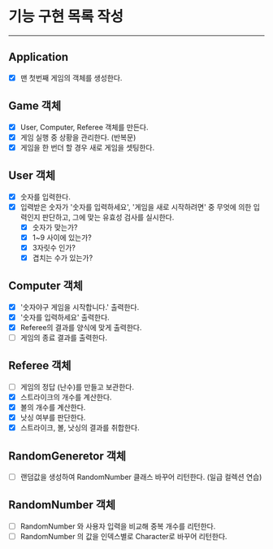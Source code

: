 # 기능 구현 목록 작성

---

## Application
- [x] 맨 첫번째 게임의 객체를 생성한다.

## Game 객체 
- [x] User, Computer, Referee 객체를 만든다.
- [x] 게임 실행 중 상황을 관리한다. (반복문)
- [x] 게임을 한 번더 할 경우 새로 게임을 셋팅한다.

## User 객체
- [x] 숫자를 입력한다.
- [X] 입력받은 숫자가 '숫자를 입력하세요', '게임을 새로 시작하려면' 중 무엇에 의한 입력인지 판단하고, 그에 맞는 유효성 검사를 실시한다.
  - [x] 숫자가 맞는가?
  - [x] 1~9 사이에 있는가?
  - [x] 3자릿수 인가?
  - [x] 겹치는 수가 있는가?

## Computer 객체

- [x] '숫자야구 게임을 시작합니다.' 출력한다.
- [x] '숫자를 입력하세요' 출력한다.
- [x] Referee의 결과를 양식에 맞게 출력한다.
- [ ] 게임의 종료 결과를 출력한다.

## Referee 객체

- [ ] 게임의 정답 (난수)를 만들고 보관한다.
- [x] 스트라이크의 개수를 계산한다.
- [x] 볼의 개수를 계산한다.
- [x] 낫싱 여부를 판단한다.
- [x] 스트라이크, 볼, 낫싱의 결과를 취합한다.

## RandomGeneretor 객체

- [ ] 랜덤값을 생성하여 RandomNumber 클래스 바꾸어 리턴한다. (일급 컬렉션 연습)

## RandomNumber 객체

- [ ] RandomNumber 와 사용자 입력을 비교해 중복 개수를 리턴한다.
- [ ] RandomNumber 의 값을 인덱스별로 Character로 바꾸어 리턴한다.